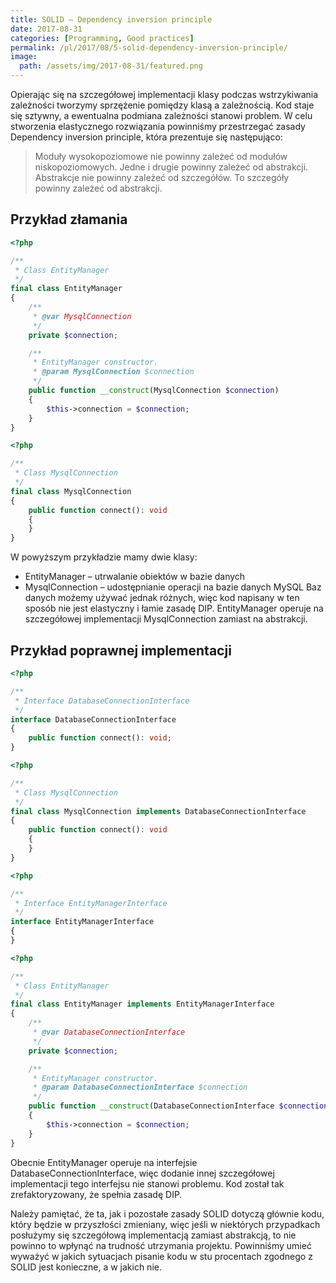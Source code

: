 ```yaml
---
title: SOLID – Dependency inversion principle
date: 2017-08-31
categories: [Programming, Good practices]
permalink: /pl/2017/08/5-solid-dependency-inversion-principle/
image:
  path: /assets/img/2017-08-31/featured.png
---
```

Opierając się na szczegółowej implementacji klasy podczas wstrzykiwania zależności tworzymy sprzężenie pomiędzy klasą a zależnością. Kod staje się sztywny, a ewentualna podmiana zależności stanowi problem. W celu stworzenia elastycznego rozwiązania powinniśmy przestrzegać zasady Dependency inversion principle, która prezentuje się następująco:

> Moduły wysokopoziomowe nie powinny zależeć od modułów niskopoziomowych. Jedne i drugie powinny zależeć od abstrakcji.
> Abstrakcje nie powinny zależeć od szczegółów. To szczegóły powinny zależeć od abstrakcji.

## Przykład złamania
```php
<?php

/**
 * Class EntityManager
 */
final class EntityManager
{
    /**
     * @var MysqlConnection
     */
    private $connection;

    /**
     * EntityManager constructor.
     * @param MysqlConnection $connection
     */
    public function __construct(MysqlConnection $connection)
    {
        $this->connection = $connection;
    }
}
```
```php
<?php

/**
 * Class MysqlConnection
 */
final class MysqlConnection
{
    public function connect(): void
    {
    }
}
```

W powyższym przykładzie mamy dwie klasy:
- EntityManager – utrwalanie obiektów w bazie danych
- MysqlConnection – udostępnianie operacji na bazie danych MySQL
Baz danych możemy używać jednak różnych, więc kod napisany w ten sposób nie jest elastyczny i łamie zasadę DIP. EntityManager operuje na szczegółowej implementacji MysqlConnection zamiast na abstrakcji.

## Przykład poprawnej implementacji
```php
<?php

/**
 * Interface DatabaseConnectionInterface
 */
interface DatabaseConnectionInterface
{
    public function connect(): void;
}
```
```php
<?php

/**
 * Class MysqlConnection
 */
final class MysqlConnection implements DatabaseConnectionInterface
{
    public function connect(): void
    {
    }
}
```
```php
<?php

/**
 * Interface EntityManagerInterface
 */
interface EntityManagerInterface
{
}
```
```php
<?php

/**
 * Class EntityManager
 */
final class EntityManager implements EntityManagerInterface
{
    /**
     * @var DatabaseConnectionInterface
     */
    private $connection;

    /**
     * EntityManager constructor.
     * @param DatabaseConnectionInterface $connection
     */
    public function __construct(DatabaseConnectionInterface $connection)
    {
        $this->connection = $connection;
    }
}
```

Obecnie EntityManager operuje na interfejsie DatabaseConnectionInterface, więc dodanie innej szczegółowej implementacji tego interfejsu nie stanowi problemu. Kod został tak zrefaktoryzowany, że spełnia zasadę DIP.

Należy pamiętać, że ta, jak i pozostałe zasady SOLID dotyczą głównie kodu, który będzie w przyszłości zmieniany, więc jeśli w niektórych przypadkach posłużymy się szczegółową implementacją zamiast abstrakcją, to nie powinno to wpłynąć na trudność utrzymania projektu. Powinniśmy umieć wyważyć w jakich sytuacjach pisanie kodu w stu procentach zgodnego z SOLID jest konieczne, a w jakich nie.
